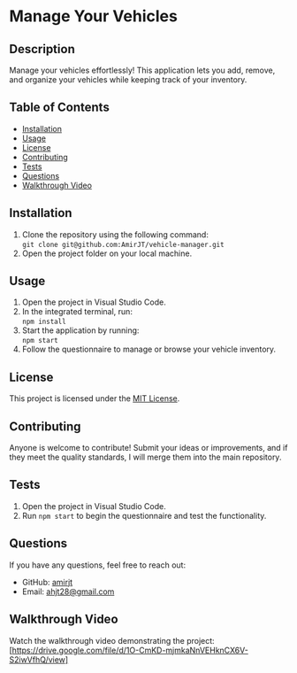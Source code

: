 # Manage Your Vehicles

## Description

Manage your vehicles effortlessly! This application lets you add, remove, and organize your vehicles while keeping track of your inventory.

## Table of Contents

- [Installation](#installation)
- [Usage](#usage)
- [License](#license)
- [Contributing](#contributing)
- [Tests](#tests)
- [Questions](#questions)
- [Walkthrough Video](#walkthrough-video)

## Installation

1. Clone the repository using the following command:  
   `git clone git@github.com:AmirJT/vehicle-manager.git`  
2. Open the project folder on your local machine.

## Usage

1. Open the project in Visual Studio Code.  
2. In the integrated terminal, run:  
   `npm install`  
3. Start the application by running:  
   `npm start`  
4. Follow the questionnaire to manage or browse your vehicle inventory.

## License

This project is licensed under the [MIT License](https://opensource.org/licenses/MIT).

## Contributing

Anyone is welcome to contribute! Submit your ideas or improvements, and if they meet the quality standards, I will merge them into the main repository.

## Tests

1. Open the project in Visual Studio Code.  
2. Run `npm start` to begin the questionnaire and test the functionality.

## Questions

If you have any questions, feel free to reach out:

- GitHub: [amirjt](https://github.com/amirjt)  
- Email: [ahjt28@gmail.com](mailto:ahjt28@gmail.com)

## Walkthrough Video

Watch the walkthrough video demonstrating the project: [https://drive.google.com/file/d/1O-CmKD-mjmkaNnVEHknCX6V-S2iwVfhQ/view]
